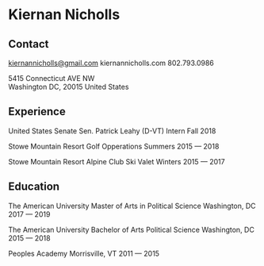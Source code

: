 # Kiernan Nicholls

## Contact

kiernannicholls@gmail.com
kiernannicholls.com
802.793.0986

5415 Connecticut AVE NW     
Washington DC, 20015
United States               

## Experience

United States Senate
Sen. Patrick Leahy (D-VT)
Intern
Fall 2018

Stowe Mountain Resort
Golf Opperations
Summers 2015 — 2018

Stowe Mountain Resort
Alpine Club Ski Valet
Winters 2015 — 2017 


## Education

The American University
Master of Arts in Political Science
Washington, DC
2017 — 2019

The American University
Bachelor of Arts Political Science
Washington, DC
2015 — 2018

Peoples Academy
Morrisville, VT
2011 — 2015
